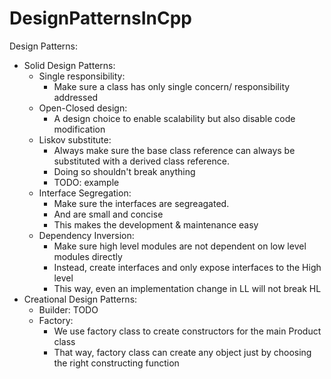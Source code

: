# DesignPatternsInCpp
Design Patterns:
-   Solid Design Patterns:
    -   Single responsibility:
        -   Make sure a class has only single concern/ responsibility addressed
    -   Open-Closed design:
        -   A design choice to enable scalability but also disable code modification
    -   Liskov substitute:
        -   Always make sure the base class reference can always be substituted with a derived class reference.
        -   Doing so shouldn't break anything
        -   TODO: example
    -   Interface Segregation:
        -   Make sure the interfaces are segreagated.
        -   And are small and concise
        -   This makes the development & maintenance easy
    -   Dependency Inversion:
        -   Make sure high level modules are not dependent on low level modules
            directly
        -   Instead, create interfaces and only expose interfaces to the High level
        -   This way, even an implementation change in LL will not break HL
-   Creational Design Patterns:
    -   Builder: TODO
    -   Factory:
        -   We use factory class to create constructors for the main Product class
        -   That way, factory class can create any object just by choosing the right constructing function
